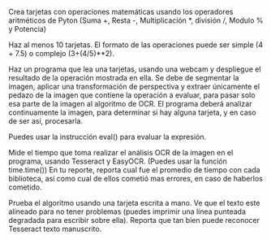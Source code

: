 Crea tarjetas con operaciones matemáticas usando los operadores aritméticos de Pyton (Suma +, Resta -, Multiplicación *, división /, Modulo % y Potencia)


Haz al menos 10 tarjetas. El formato de las operaciones puede ser simple (4 + 7.5) o complejo (3+(4/5)**2).


Haz un programa que lea una tarjetas, usando una webcam y despliegue el resultado de la operación mostrada en ella. Se debe de segmentar la imagen, aplicar una transformación de perspectiva y extraer únicamente el pedazo de la imagen que contiene la operación a evaluar, para pasar solo esa parte de la imagen al algoritmo de OCR. El programa deberá analizar continuamente la imagen, para determinar si hay alguna tarjeta, y en caso de ser así, procesarla.

Puedes usar la instrucción eval() para evaluar la expresión.


Mide el tiempo que toma realizar el análisis OCR de la imagen en el programa, usando Tesseract y EasyOCR. (Puedes usar la función time.time())
En tu reporte, reporta cual fue el promedio de tiempo con cada biblioteca, así como cual de ellos cometió mas errores, en caso de haberlos cometido.


Prueba el algoritmo usando una tarjeta escrita a mano. Ve que el texto este alineado para no tener problemas (puedes imprimir una línea punteada degradada para escribir sobre ella). Reporta que tan bien puede reconocer Tesseract texto manuscrito. 